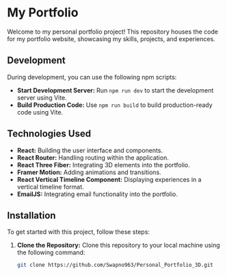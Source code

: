 # My Portfolio

Welcome to my personal portfolio project! This repository houses the code for my portfolio website, showcasing my skills, projects, and experiences.

## Development

During development, you can use the following npm scripts:

- **Start Development Server:** Run `npm run dev` to start the development server using Vite.
- **Build Production Code:** Use `npm run build` to build production-ready code using Vite.

## Technologies Used

- **React:** Building the user interface and components.
- **React Router:** Handling routing within the application.
- **React Three Fiber:** Integrating 3D elements into the portfolio.
- **Framer Motion:** Adding animations and transitions.
- **React Vertical Timeline Component:** Displaying experiences in a vertical timeline format.
- **EmailJS:** Integrating email functionality into the portfolio.

## Installation

To get started with this project, follow these steps:

1. **Clone the Repository:** Clone this repository to your local machine using the following command:

   ```bash
   git clone https://github.com/Swapno963/Personal_Portfolio_3D.git
   ```
